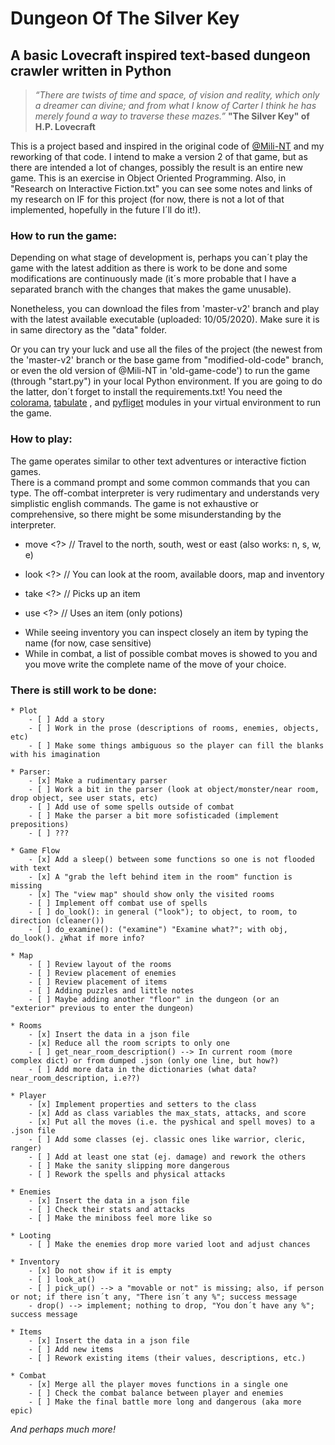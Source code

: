 # Dungeon Of The Silver Key
## A basic Lovecraft inspired text-based dungeon crawler written in Python

> *“There are twists of time and space, of vision and reality, which only a dreamer can divine; 
> and from what I know of Carter I think he has merely found a way to traverse these mazes.”*
> **"The Silver Key" of H.P. Lovecraft**

This is a project based and inspired in the original code of  [@Mili-NT](https://github.com/Mili-NT/Dungeon-Of-The-Silver-Key) 
and my reworking of that code. I intend to make a version 2 of that game, but as there are intended a lot of changes, 
possibly the result is an entire new game. This is an exercise in Object Oriented Programming. Also, in 
"Research on Interactive Fiction.txt" you can see some notes and links of my research on IF for this project 
(for now, there is not a lot of that implemented, hopefully in the future I´ll do it!).

### How to run the game:

Depending on what stage of development is, perhaps you can´t play the game with the latest addition as there is work to 
be done and some modifications are continuously made (it´s more probable that I have a separated branch with the changes
that makes the game unusable).
 
Nonetheless, you can download the files from 'master-v2' branch and play with the latest available executable 
(uploaded: 10/05/2020). Make sure it is in same directory as the "data" folder.

Or you can try your luck and use all the files of the project (the newest from the 'master-v2' branch or the base game 
from "modified-old-code" branch, or even the old version of @Mili-NT in 'old-game-code') to run the game (through 
"start.py") in your local Python environment. If you are going to do the latter, don´t forget to install the 
requirements.txt! You need the [colorama](https://pypi.org/project/colorama/), [tabulate](https://pypi.org/project/tabulate/)
, and [pyfliget](https://github.com/pwaller/pyfiglet) modules in your virtual environment to run the game.  

### How to play:

The game operates similar to other text adventures or interactive fiction games.  
There is a command prompt and some common commands that you can type. 
The off-combat interpreter is very rudimentary and understands very simplistic english commands. 
The game is not exhaustive or comprehensive, so there might be some misunderstanding by the interpreter.

   - move <?>    //    Travel to the north, south, west or east (also works: n, s, w, e)

   - look <?>    //    You can look at the room, available doors, map and inventory

   - take <?>    //    Picks up an item
    
   - use <?>     //    Uses an item (only potions)
    
* While seeing inventory you can inspect closely an item by typing the name (for now, case sensitive)
* While in combat, a list of possible combat moves is showed to you and you move write the complete name of the move of your choice.

### There is still work to be done:

    * Plot
        - [ ] Add a story
        - [ ] Work in the prose (descriptions of rooms, enemies, objects, etc)
        - [ ] Make some things ambiguous so the player can fill the blanks with his imagination
    
    * Parser:
        - [x] Make a rudimentary parser
        - [ ] Work a bit in the parser (look at object/monster/near room, drop object, see user stats, etc)
        - [ ] Add use of some spells outside of combat
        - [ ] Make the parser a bit more sofisticaded (implement prepositions)
        - [ ] ???
    
    * Game Flow
        - [x] Add a sleep() between some functions so one is not flooded with text
        - [x] A "grab the left behind item in the room" function is missing
        - [x] The "view map" should show only the visited rooms
        - [ ] Implement off combat use of spells
        - [ ] do_look(): in general ("look"); to object, to room, to direction (cleaner())
        - [ ] do_examine(): ("examine") "Examine what?"; with obj, do_look(). ¿What if more info?
        
    * Map
        - [ ] Review layout of the rooms
        - [ ] Review placement of enemies
        - [ ] Review placement of items
        - [ ] Adding puzzles and little notes
        - [ ] Maybe adding another "floor" in the dungeon (or an "exterior" previous to enter the dungeon)
        
    * Rooms
        - [x] Insert the data in a json file
        - [x] Reduce all the room scripts to only one
        - [ ] get_near_room_description() --> In current room (more complex dict) or from dumped .json (only one line, but how?)
        - [ ] Add more data in the dictionaries (what data? near_room_description, i.e??)
        
    * Player
        - [x] Implement properties and setters to the class
        - [x] Add as class variables the max_stats, attacks, and score
        - [x] Put all the moves (i.e. the pyshical and spell moves) to a .json file
        - [ ] Add some classes (ej. classic ones like warrior, cleric, ranger)
        - [ ] Add at least one stat (ej. damage) and rework the others
        - [ ] Make the sanity slipping more dangerous
        - [ ] Rework the spells and physical attacks
        
    * Enemies
        - [x] Insert the data in a json file
        - [ ] Check their stats and attacks
        - [ ] Make the miniboss feel more like so
        
    * Looting
        - [ ] Make the enemies drop more varied loot and adjust chances
        
    * Inventory
        - [x] Do not show if it is empty
        - [ ] look_at()
        - [ ] pick_up() --> a "movable or not" is missing; also, if person or not; if there isn´t any, "There isn´t any %"; success message
        - drop() --> implement; nothing to drop, "You don´t have any %"; success message

    * Items
        - [x] Insert the data in a json file
        - [ ] Add new items
        - [ ] Rework existing items (their values, descriptions, etc.)
    
    * Combat
        - [x] Merge all the player moves functions in a single one
        - [ ] Check the combat balance between player and enemies
        - [ ] Make the final battle more long and dangerous (aka more epic)
     
*And perhaps much more!*
